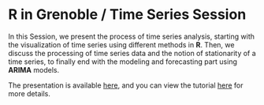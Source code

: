 # R in Grenoble / Time Series Session

In this Session, we present the process of time series analysis, starting with the visualization of time series using different methods in **R**. 
Then, we discuss the processing of time series data and the notion of stationarity of a time series, to finally end with the modeling and forecasting part using **ARIMA** models.

The presentation is available [here](https://rawcdn.githack.com/zaher-stat/R_in_Grenoble-Time_Series_Talk/22f9ffad6e933e4d2432b0af89d94423fb897a4e/Presentation.html#1), and you can view the tutorial [here](https://rawcdn.githack.com/zaher-stat/R_in_Grenoble-Time_Series_Talk/22f9ffad6e933e4d2432b0af89d94423fb897a4e/Tutorial_Time_Series.html) for more details.
